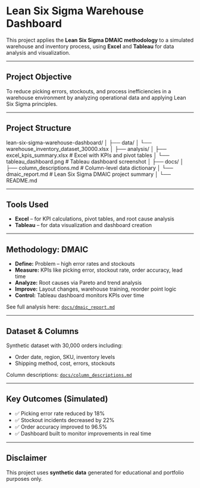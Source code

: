 # Lean Six Sigma Warehouse Dashboard

This project applies the **Lean Six Sigma DMAIC methodology** to a simulated warehouse and inventory process, using **Excel** and **Tableau** for data analysis and visualization.

---

## Project Objective

To reduce picking errors, stockouts, and process inefficiencies in a warehouse environment by analyzing operational data and applying Lean Six Sigma principles.

---

## Project Structure
lean-six-sigma-warehouse-dashboard/
│
├── data/
│ └── warehouse_inventory_dataset_30000.xlsx
│
├── analysis/
│ ├── excel_kpis_summary.xlsx # Excel with KPIs and pivot tables
│ └── tableau_dashboard.png # Tableau dashboard screenshot
│
├── docs/
│ ├── column_descriptions.md # Column-level data dictionary
│ └── dmaic_report.md # Lean Six Sigma DMAIC project summary
│
└── README.md


---

## Tools Used

- **Excel** – for KPI calculations, pivot tables, and root cause analysis
- **Tableau** – for data visualization and dashboard creation

---

## Methodology: DMAIC

- **Define:** Problem – high error rates and stockouts
- **Measure:** KPIs like picking error, stockout rate, order accuracy, lead time
- **Analyze:** Root causes via Pareto and trend analysis
- **Improve:** Layout changes, warehouse training, reorder point logic
- **Control:** Tableau dashboard monitors KPIs over time

See full analysis here: [`docs/dmaic_report.md`](docs/dmaic_report.md)

---

## Dataset & Columns

Synthetic dataset with 30,000 orders including:
- Order date, region, SKU, inventory levels
- Shipping method, cost, errors, stockouts

Column descriptions: [`docs/column_descriptions.md`](docs/column_descriptions.md)

---

## Key Outcomes (Simulated)

- ✅ Picking error rate reduced by 18%
- ✅ Stockout incidents decreased by 22%
- ✅ Order accuracy improved to 96.5%
- ✅ Dashboard built to monitor improvements in real time

---

## Disclaimer

This project uses **synthetic data** generated for educational and portfolio purposes only.


